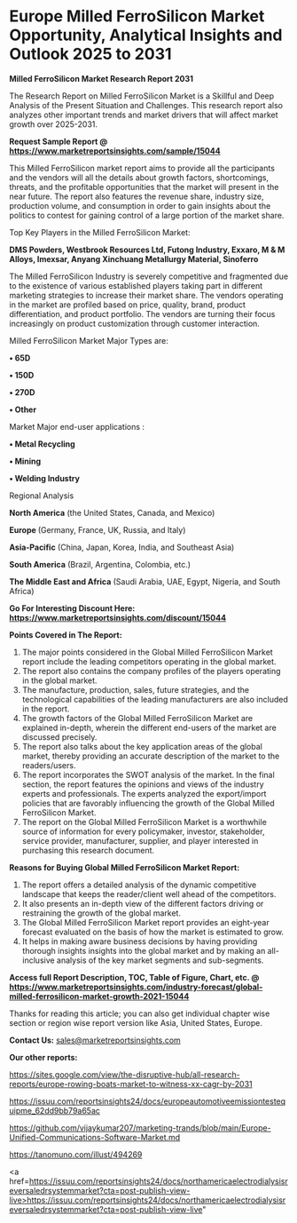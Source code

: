  # Europe Milled FerroSilicon Market Opportunity, Analytical Insights and Outlook 2025 to 2031

<strong>Milled FerroSilicon Market Research Report 2031</strong>

The Research Report on Milled FerroSilicon Market is a Skillful and Deep Analysis of the Present Situation and Challenges. This research report also analyzes other important trends and market drivers that will affect market growth over 2025-2031.

<strong>Request Sample Report @ <a href=https://www.marketreportsinsights.com/sample/15044>https://www.marketreportsinsights.com/sample/15044</a></strong>

This Milled FerroSilicon market report aims to provide all the participants and the vendors will all the details about growth factors, shortcomings, threats, and the profitable opportunities that the market will present in the near future. The report also features the revenue share, industry size, production volume, and consumption in order to gain insights about the politics to contest for gaining control of a large portion of the market share.

Top Key Players in the Milled FerroSilicon Market:

<strong>DMS Powders, Westbrook Resources Ltd, Futong Industry, Exxaro, M & M Alloys, Imexsar, Anyang Xinchuang Metallurgy Material, Sinoferro</strong>

The Milled FerroSilicon Industry is severely competitive and fragmented due to the existence of various established players taking part in different marketing strategies to increase their market share. The vendors operating in the market are profiled based on price, quality, brand, product differentiation, and product portfolio. The vendors are turning their focus increasingly on product customization through customer interaction.

Milled FerroSilicon Market Major Types are:

<strong>• 65D

• 150D

• 270D

• Other</strong>

Market Major end-user applications :

<strong>• Metal Recycling

• Mining

• Welding Industry</strong>

Regional Analysis

</u><strong><b>North America</b></strong> (the United States, Canada, and Mexico)

<strong><b>Europe </b></strong>(Germany, France, UK, Russia, and Italy)

<strong><b>Asia-Pacific</b></strong> (China, Japan, Korea, India, and Southeast Asia)

<strong><b>South America</b></strong> (Brazil, Argentina, Colombia, etc.)

<strong><b>The Middle East and Africa</b></strong> (Saudi Arabia, UAE, Egypt, Nigeria, and South Africa)

<strong>Go For Interesting Discount Here: <a href=https://www.marketreportsinsights.com/discount/15044>https://www.marketreportsinsights.com/discount/15044</a></strong>

<strong>Points Covered in The Report:</strong>
<ol>
  <li>The major points considered in the Global Milled FerroSilicon Market report include the leading competitors operating in the global market.</li>
  <li>The report also contains the company profiles of the players operating in the global market.</li>
  <li>The manufacture, production, sales, future strategies, and the technological capabilities of the leading manufacturers are also included in the report.</li>
  <li>The growth factors of the Global Milled FerroSilicon Market are explained in-depth, wherein the different end-users of the market are discussed precisely.</li>
  <li>The report also talks about the key application areas of the global market, thereby providing an accurate description of the market to the readers/users.</li>
  <li>The report incorporates the SWOT analysis of the market. In the final section, the report features the opinions and views of the industry experts and professionals. The experts analyzed the export/import policies that are favorably influencing the growth of the Global Milled FerroSilicon Market.</li>
  <li>The report on the Global Milled FerroSilicon Market is a worthwhile source of information for every policymaker, investor, stakeholder, service provider, manufacturer, supplier, and player interested in purchasing this research document.</li>
</ol>
<strong>Reasons for Buying Global Milled FerroSilicon Market Report:</strong>

<ol>
  <li>The report offers a detailed analysis of the dynamic competitive landscape that keeps the reader/client well ahead of the competitors.</li>
  <li>It also presents an in-depth view of the different factors driving or restraining the growth of the global market.</li>
  <li>The Global Milled FerroSilicon Market report provides an eight-year forecast evaluated on the basis of how the market is estimated to grow.</li>
  <li>It helps in making aware business decisions by having providing thorough insights insights into the global market and by making an all-inclusive analysis of the key market segments and sub-segments.</li>
</ol>
<strong>Access full Report Description, TOC, Table of Figure, Chart, etc. @ <a href=https://www.marketreportsinsights.com/industry-forecast/global-milled-ferrosilicon-market-growth-2021-15044>https://www.marketreportsinsights.com/industry-forecast/global-milled-ferrosilicon-market-growth-2021-15044</a></strong>


Thanks for reading this article; you can also get individual chapter wise section or region wise report version like Asia, United States, Europe.

<strong>Contact Us:</strong>
sales@marketreportsinsights.com

<strong>Our other reports:</strong>

<a href=https://sites.google.com/view/the-disruptive-hub/all-research-reports/europe-rowing-boats-market-to-witness-xx-cagr-by-2031>https://sites.google.com/view/the-disruptive-hub/all-research-reports/europe-rowing-boats-market-to-witness-xx-cagr-by-2031</a>

<a href=https://issuu.com/reportsinsights24/docs/europeautomotiveemissiontestequipme_62dd9bb79a65ac>https://issuu.com/reportsinsights24/docs/europeautomotiveemissiontestequipme_62dd9bb79a65ac</a>

<a href=https://github.com/vijaykumar207/marketing-trands/blob/main/Europe-Unified-Communications-Software-Market.md>https://github.com/vijaykumar207/marketing-trands/blob/main/Europe-Unified-Communications-Software-Market.md</a>

<a href=https://tanomuno.com/illust/494269>https://tanomuno.com/illust/494269</a>

<a href=https://issuu.com/reportsinsights24/docs/northamericaelectrodialysisreversaledrsystemmarket?cta=post-publish-view-live>https://issuu.com/reportsinsights24/docs/northamericaelectrodialysisreversaledrsystemmarket?cta=post-publish-view-live</a>"
